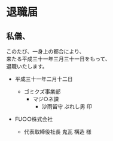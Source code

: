 # 退職届

## 私儀、

このたび、一身上の都合により、  
来たる平成三十一年三月三十一日をもって、  
退職いたします。  

- 平成三十一年二月十二日
  - ゴミクズ事業部
    - マジ○ネ課
      - 沙雨留守 ぷれし男 印

- FU○○株式会社
  - 代表取締役社長 鬼瓦 構造 様
  
